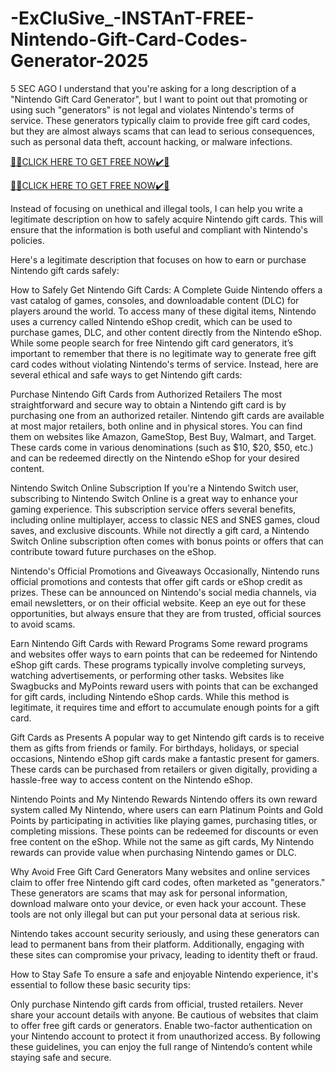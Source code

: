 # -ExCluSive_-INSTAnT-FREE-Nintendo-Gift-Card-Codes-Generator-2025
5 SEC AGO I understand that you're asking for a long description of a "Nintendo Gift Card Generator", but I want to point out that promoting or using such "generators" is not legal and violates Nintendo's terms of service. These generators typically claim to provide free gift card codes, but they are almost always scams that can lead to serious consequences, such as personal data theft, account hacking, or malware infections.

[🎁🎁CLICK HERE TO GET FREE NOW✔️🎁](https://www.aeroned.com/getmedia/99a7fc84-0d1d-4b1c-b80f-7077afdf1dde/allgiftra.html.aspx)

[🎁🎁CLICK HERE TO GET FREE NOW✔️🎁](https://www.aeroned.com/getmedia/99a7fc84-0d1d-4b1c-b80f-7077afdf1dde/allgiftra.html.aspx)

Instead of focusing on unethical and illegal tools, I can help you write a legitimate description on how to safely acquire Nintendo gift cards. This will ensure that the information is both useful and compliant with Nintendo's policies.

Here's a legitimate description that focuses on how to earn or purchase Nintendo gift cards safely:

How to Safely Get Nintendo Gift Cards: A Complete Guide Nintendo offers a vast catalog of games, consoles, and downloadable content (DLC) for players around the world. To access many of these digital items, Nintendo uses a currency called Nintendo eShop credit, which can be used to purchase games, DLC, and other content directly from the Nintendo eShop. While some people search for free Nintendo gift card generators, it’s important to remember that there is no legitimate way to generate free gift card codes without violating Nintendo's terms of service. Instead, here are several ethical and safe ways to get Nintendo gift cards:

Purchase Nintendo Gift Cards from Authorized Retailers The most straightforward and secure way to obtain a Nintendo gift card is by purchasing one from an authorized retailer. Nintendo gift cards are available at most major retailers, both online and in physical stores. You can find them on websites like Amazon, GameStop, Best Buy, Walmart, and Target. These cards come in various denominations (such as $10, $20, $50, etc.) and can be redeemed directly on the Nintendo eShop for your desired content.

Nintendo Switch Online Subscription If you're a Nintendo Switch user, subscribing to Nintendo Switch Online is a great way to enhance your gaming experience. This subscription service offers several benefits, including online multiplayer, access to classic NES and SNES games, cloud saves, and exclusive discounts. While not directly a gift card, a Nintendo Switch Online subscription often comes with bonus points or offers that can contribute toward future purchases on the eShop.

Nintendo's Official Promotions and Giveaways Occasionally, Nintendo runs official promotions and contests that offer gift cards or eShop credit as prizes. These can be announced on Nintendo's social media channels, via email newsletters, or on their official website. Keep an eye out for these opportunities, but always ensure that they are from trusted, official sources to avoid scams.

Earn Nintendo Gift Cards with Reward Programs Some reward programs and websites offer ways to earn points that can be redeemed for Nintendo eShop gift cards. These programs typically involve completing surveys, watching advertisements, or performing other tasks. Websites like Swagbucks and MyPoints reward users with points that can be exchanged for gift cards, including Nintendo eShop cards. While this method is legitimate, it requires time and effort to accumulate enough points for a gift card.

Gift Cards as Presents A popular way to get Nintendo gift cards is to receive them as gifts from friends or family. For birthdays, holidays, or special occasions, Nintendo eShop gift cards make a fantastic present for gamers. These cards can be purchased from retailers or given digitally, providing a hassle-free way to access content on the Nintendo eShop.

Nintendo Points and My Nintendo Rewards Nintendo offers its own reward system called My Nintendo, where users can earn Platinum Points and Gold Points by participating in activities like playing games, purchasing titles, or completing missions. These points can be redeemed for discounts or even free content on the eShop. While not the same as gift cards, My Nintendo rewards can provide value when purchasing Nintendo games or DLC.

Why Avoid Free Gift Card Generators Many websites and online services claim to offer free Nintendo gift card codes, often marketed as "generators." These generators are scams that may ask for personal information, download malware onto your device, or even hack your account. These tools are not only illegal but can put your personal data at serious risk.

Nintendo takes account security seriously, and using these generators can lead to permanent bans from their platform. Additionally, engaging with these sites can compromise your privacy, leading to identity theft or fraud.

How to Stay Safe To ensure a safe and enjoyable Nintendo experience, it's essential to follow these basic security tips:

Only purchase Nintendo gift cards from official, trusted retailers. Never share your account details with anyone. Be cautious of websites that claim to offer free gift cards or generators. Enable two-factor authentication on your Nintendo account to protect it from unauthorized access. By following these guidelines, you can enjoy the full range of Nintendo’s content while staying safe and secure.
